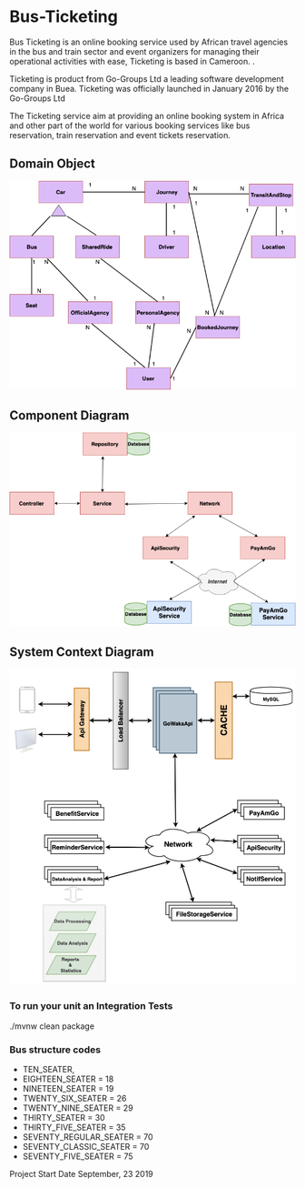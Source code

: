 # Bus-Ticketing

Bus Ticketing is an online booking service used by African travel agencies in the bus and train sector and event organizers for managing their operational activities with ease, Ticketing is based in Cameroon. .

Ticketing is product from Go-Groups Ltd a leading software development company in Buea. Ticketing was officially launched in January 2016 by the Go-Groups Ltd

The Ticketing service aim at providing an online booking system in Africa and other part of the world for various booking services like bus reservation, train reservation and event tickets reservation.

## Domain Object
![Ticketing Domain Object](./docs/GoWaka-Domain.png)


## Component Diagram

![Ticketing Component Diagram](./docs/GoWaka-Component-Diagram.png)

## System Context Diagram

![Ticketing System Context Diagram](./docs/gowaka-high-level.png)

### To run your unit an Integration Tests
./mvnw clean package


### Bus structure codes

* TEN_SEATER,
* EIGHTEEN_SEATER = 18
* NINETEEN_SEATER = 19
* TWENTY_SIX_SEATER = 26
* TWENTY_NINE_SEATER = 29
* THIRTY_SEATER = 30
* THIRTY_FIVE_SEATER = 35
* SEVENTY_REGULAR_SEATER = 70
* SEVENTY_CLASSIC_SEATER = 70
* SEVENTY_FIVE_SEATER = 75

Project Start Date September, 23 2019
